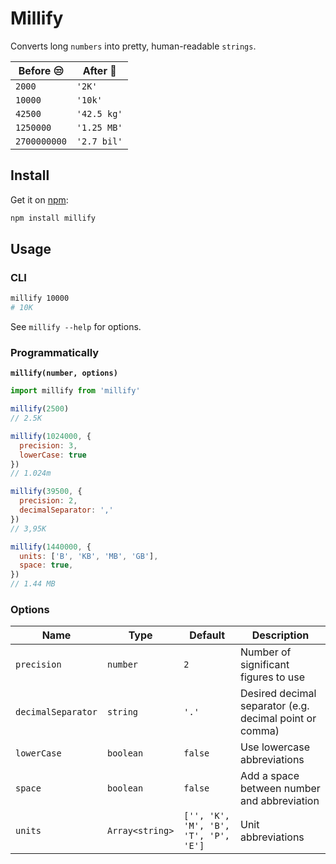 # Millify
Converts long `numbers` into pretty, human-readable `strings`.

Before :unamused: | After :tada:
--- | ---
`2000` | `'2K'`
`10000` | `'10k'`
`42500` | `'42.5 kg'`
`1250000` | `'1.25 MB'`
`2700000000` | `'2.7 bil'`


## Install

Get it on [npm](https://www.npmjs.com/package/millify):

```bash
npm install millify
```
## Usage

### CLI

```bash
millify 10000
# 10K
```
See `millify --help` for options.

### Programmatically

**`millify(number, options)`**

```js
import millify from 'millify'

millify(2500)
// 2.5K

millify(1024000, {
  precision: 3,
  lowerCase: true
})
// 1.024m

millify(39500, {
  precision: 2,  
  decimalSeparator: ','
})
// 3,95K

millify(1440000, {
  units: ['B', 'KB', 'MB', 'GB'],
  space: true,
})
// 1.44 MB
```

### Options

Name | Type | Default | Description
--- | --- | --- | ---
`precision` | `number` | `2` | Number of significant figures to use
`decimalSeparator` | `string` | `'.'` | Desired decimal separator (e.g. decimal point or comma)
`lowerCase` | `boolean` | `false` | Use lowercase abbreviations
`space` | `boolean` | `false` | Add a space between number and abbreviation
`units` | `Array<string>` | `['', 'K', 'M', 'B', 'T', 'P', 'E']` | Unit abbreviations
